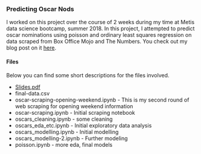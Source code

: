 ### Predicting Oscar Nods

I worked on this project over the course of 2 weeks during my time at Metis data science bootcamp, summer 2018.  In this project, I attempted to predict oscar nominations using poisson and ordinary least squares regression on data scraped from Box Office Mojo and The Numbers. You check out my blog post on it [here](https://kaszklar.github.io/oscar-nods/).


#### Files
Below you can find some short descriptions for the files involved.

* [Slides.pdf](/slides.pdf)
* final-data.csv 
* oscar-scraping-opening-weekend.ipynb - This is my second round of web scraping for opening weekend information
* oscar-scraping.ipynb - Initial scraping notebook
* oscars_cleaning.ipynb - some cleaning
* oscars_eda_etc.ipynb - Initial exploratory data analysis
* oscars_modelling.ipynb - Initial modelling
* oscars_modelling-2.ipynb - Further modeling
* poisson.ipynb - more eda, final models
